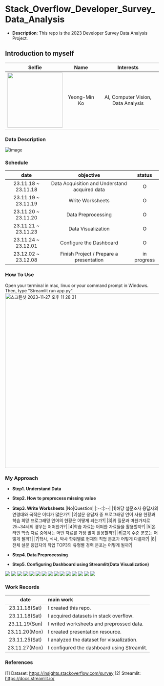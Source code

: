 # Stack_Overflow_Developer_Survey_Data_Analysis

- <b>Description</b>: This repo is the 2023 Developer Survey Data Analysis Project.

## Introduction to myself
|Selfie|Name|Interests|
|:--:|:--:|:--:|
|<img height="180" src="https://github.com/PSLeon24/CEM_Community/assets/59058869/1c4a75a2-fa44-4bde-ba6f-1b9b6868de0b">|Yeong-Min Ko|AI, Computer Vision, Data Analysis|

### Data Description
![image](https://github.com/PSLeon24/Stack_Overflow_Developer_Survey_Data_Analysis/assets/59058869/367a11ea-113b-4147-898b-6a52ff3adc90)

### Schedule
|date|objective|status|
|:--:|:--:|:--:|
|23.11.18 ~ 23.11.18|Data Acquisition and Understand acquired data|O|
|23.11.19 ~ 23.11.19|Write Worksheets|O|
|23.11.20 ~ 23.11.20|Data Preprocessing|O|
|23.11.21 ~ 23.11.23|Data Visualization|O|
|23.11.24 ~ 23.12.01|Configure the Dashboard|O|
|23.12.02 ~ 23.12.08|Finish Project / Prepare a presentation|in progress|

### How To Use
Open your terminal in mac, linux or your command prompt in Windows. Then, type "Streamlit run app.py".
<img width="571" alt="스크린샷 2023-11-27 오후 11 28 31" src="https://github.com/PSLeon24/Stack_Overflow_Developer_Survey_Data_Analysis/assets/59058869/a5ce9aad-8fb9-4a3a-a7f3-236b8245bd6d">


### My Approach
- <b>Step1. Understand Data</b>
   
- <b>Step2. How to preprocess missing value</b>
   
- <b>Step3. Write Worksheets</b>
  |No|Question|
  |:--:|:--|
  |1|해당 설문조사 응답자의 연령대와 국적은 어디가 많은가?|
  |2|설문 응답자 중 프로그래밍 언어 사용 현황과 학습 희망 프로그래밍 언어의 현황은 어떻게 되는가?|
  |3|위 질문과 마찬가지로 25~34세의 경우는 어떠한가?|
  |4|학습 자료는 어떠한 자료들을 활용할까?|
  |5|온라인 학습 자료 중에서는 어떤 자료를 가장 많이 활용할까?|
  |6|교육 수준 분포는 어떻게 될까?|
  |7|학사, 석사, 박사 학위별로 현재의 직업 분포가 어떻게 다를까?|
  |8|전체 설문 응답자의 직업 TOP3의 유형별 경력 분포는 어떻게 될까?|

- <b>Step4. Data Preprocessing</b>

- <b>Step5. Configuring Dashboard using Streamlit(Data Visualization)</b>
<img src="https://github.com/PSLeon24/Stack_Overflow_Developer_Survey_Data_Analysis/blob/main/images/%EB%8D%B0%EC%9D%B4%ED%84%B0%EC%85%8B%20%EC%83%81%EC%9C%84%2010%EA%B0%9C%20%ED%99%95%EC%9D%B8%ED%95%98%EA%B8%B0.png"/>
<img src="https://github.com/PSLeon24/Stack_Overflow_Developer_Survey_Data_Analysis/blob/main/images/%EB%8D%B0%EC%9D%B4%ED%84%B0%EC%85%8B%20%EC%9A%94%EC%95%BD%20%ED%86%B5%EA%B3%84%EB%9F%89%20%ED%99%95%EC%9D%B8%ED%95%98%EA%B8%B0.png"/>
<img src="https://github.com/PSLeon24/Stack_Overflow_Developer_Survey_Data_Analysis/blob/main/images/%EC%97%B0%EB%A0%B9%EC%97%90%20%EB%94%B0%EB%A5%B8%20%EC%9D%91%EB%8B%B5%EC%9E%90%20%EC%88%98%EB%8A%94%20%EC%96%B4%EB%96%A0%ED%95%A0%EA%B9%8C%3F.png"/>
<img src="https://github.com/PSLeon24/Stack_Overflow_Developer_Survey_Data_Analysis/blob/main/images/%EC%9D%91%EB%8B%B5%20%EC%88%98%20%EC%83%81%EC%9C%84%2010%EA%B0%9C%20%EA%B5%AD%EA%B0%80%EB%8A%94%20%EC%96%B4%EB%94%94%EC%9D%BC%EA%B9%8C%3F.png"/>
<img src="https://github.com/PSLeon24/Stack_Overflow_Developer_Survey_Data_Analysis/blob/main/images/%ED%94%84%EB%A1%9C%EA%B7%B8%EB%9E%98%EB%B0%8D%20%EC%96%B8%EC%96%B4%20%EC%82%AC%EC%9A%A9%20%ED%98%84%ED%99%A9%EC%9D%80%20%EC%96%B4%EB%96%A0%ED%95%A0%EA%B9%8C%3F.png"/>
<img src="https://github.com/PSLeon24/Stack_Overflow_Developer_Survey_Data_Analysis/blob/main/images/25~34%EC%84%B8%EC%9D%98%20%EC%9D%91%EB%8B%B5%EC%9E%90%EB%93%A4%EC%9D%B4%20%EA%B0%80%EC%9E%A5%20%EB%A7%8E%EC%9D%B4%20%EC%82%AC%EC%9A%A9%ED%95%98%EB%8A%94%20%EC%96%B8%EC%96%B4%EB%8A%94%20%EB%AC%B4%EC%97%87%EC%9D%BC%EA%B9%8C%3F.png"/>
<img src="https://github.com/PSLeon24/Stack_Overflow_Developer_Survey_Data_Analysis/blob/main/images/%ED%94%84%EB%A1%9C%EA%B7%B8%EB%9E%98%EB%B0%8D%20%ED%95%99%EC%8A%B5%20%ED%9D%AC%EB%A7%9D%20%EC%96%B8%EC%96%B4%EB%8A%94%20%EC%96%B4%EB%96%A4%20%EC%96%B8%EC%96%B4%EC%9D%BC%EA%B9%8C%3F.png"/>
<img src="https://github.com/PSLeon24/Stack_Overflow_Developer_Survey_Data_Analysis/blob/main/images/25~34%EC%84%B8%EC%9D%98%20%EC%9D%91%EB%8B%B5%EC%9E%90%EB%93%A4%EC%9D%B4%20%EA%B0%80%EC%9E%A5%20%ED%95%99%EC%8A%B5%ED%95%98%EA%B8%B0%20%ED%9D%AC%EB%A7%9D%ED%95%98%EB%8A%94%20%EC%96%B8%EC%96%B4%EB%8A%94%20%EB%AC%B4%EC%97%87%EC%9D%BC%EA%B9%8C%3F.png"/>
<img src="https://github.com/PSLeon24/Stack_Overflow_Developer_Survey_Data_Analysis/blob/main/images/%ED%94%84%EB%A1%9C%EA%B7%B8%EB%9E%98%EB%B0%8D%EC%9D%84%20%ED%95%99%EC%8A%B5%ED%95%98%EB%8A%94%20%EB%B0%A9%EB%B2%95%EC%97%90%EB%8A%94%20%EC%96%B4%EB%96%A4%20%EA%B2%83%EB%93%A4%EC%9D%B4%20%EC%9E%88%EC%9D%84%EA%B9%8C%3F.png"/>
<img src="https://github.com/PSLeon24/Stack_Overflow_Developer_Survey_Data_Analysis/blob/main/images/%EC%98%A8%EB%9D%BC%EC%9D%B8%20%ED%95%99%EC%8A%B5%20%EC%9E%90%EB%A3%8C%EB%A1%9C%EB%8A%94%20%EC%96%B4%EB%96%A4%20%EA%B2%83%EB%93%A4%EC%9D%84%20%ED%99%9C%EC%9A%A9%ED%95%A0%EA%B9%8C%3F.png"/>
<img src="https://github.com/PSLeon24/Stack_Overflow_Developer_Survey_Data_Analysis/blob/main/images/%EC%9D%91%EB%8B%B5%EC%9E%90%EB%93%A4%EC%9D%98%20%ED%95%99%EC%9C%84%20%EB%B6%84%ED%8F%AC%EB%8A%94%20%EC%96%B4%EB%96%A0%ED%95%9C%EA%B0%80%3F.png"/>
<img src="https://github.com/PSLeon24/Stack_Overflow_Developer_Survey_Data_Analysis/blob/main/images/%ED%95%99%EC%82%AC%20%ED%95%99%EC%9C%84%20%EB%B3%B4%EC%9C%A0%EC%9E%90%EC%9D%98%20%EC%A7%81%EC%97%85%20%EB%B6%84%ED%8F%AC%EB%8A%94%20%EC%96%B4%EB%96%A0%ED%95%9C%EA%B0%80%3F.png"/>
<img src="https://github.com/PSLeon24/Stack_Overflow_Developer_Survey_Data_Analysis/blob/main/images/%EC%84%9D%EC%82%AC%20%ED%95%99%EC%9C%84%20%EB%B3%B4%EC%9C%A0%EC%9E%90%EC%9D%98%20%EC%A7%81%EC%97%85%20%EB%B6%84%ED%8F%AC%EB%8A%94%20%EC%96%B4%EB%96%A0%ED%95%9C%EA%B0%80%3F.png"/>
<img src="https://github.com/PSLeon24/Stack_Overflow_Developer_Survey_Data_Analysis/blob/main/images/%EB%B0%95%EC%82%AC%20%ED%95%99%EC%9C%84%20%EB%B3%B4%EC%9C%A0%EC%9E%90%EC%9D%98%20%EC%A7%81%EC%97%85%20%EB%B6%84%ED%8F%AC%EB%8A%94%20%EC%96%B4%EB%96%A0%ED%95%9C%EA%B0%80%3F.png"/>
<img src="https://github.com/PSLeon24/Stack_Overflow_Developer_Survey_Data_Analysis/blob/main/images/%EC%83%81%EC%9C%84%203%EA%B0%9C%20%EC%A7%81%EC%97%85%EA%B5%B0%EC%9D%98%20%EA%B2%BD%EB%A0%A5%20%EB%B6%84%ED%8F%AC%EB%8A%94%20%EC%96%B4%EB%96%A0%ED%95%9C%EA%B0%80%3F.png?raw=true"/>

  
### Work Records
|date|main work|
|:--:|:--|
|23.11.18(Sat)|I created this repo.|
|23.11.18(Sat)|I acquired datasets in stack overflow.|
|23.11.19(Sun)|I writed worksheets and preprossed data.|
|23.11.20(Mon)|I created presentation resource.|
|23.11.25(Sat)|I analyzed the dataset for visualization.|
|23.11.27(Mon)|I configured the dashboard using Streamlit.|

### References
[1] Dataset: https://insights.stackoverflow.com/survey
[2] Streamlit: https://docs.streamlit.io/
